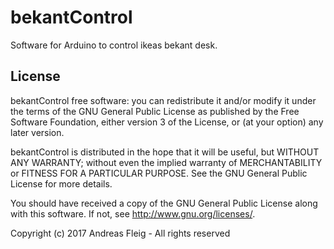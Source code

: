 # bekantControl
Software for Arduino to control ikeas bekant desk.


License
---------
bekantControl free software: you can redistribute it and/or modify
it under the terms of the GNU General Public License as published by
the Free Software Foundation, either version 3 of the License, or
(at your option) any later version.

bekantControl is distributed in the hope that it will be useful,
but WITHOUT ANY WARRANTY; without even the implied warranty of
MERCHANTABILITY or FITNESS FOR A PARTICULAR PURPOSE.  See the
GNU General Public License for more details.

You should have received a copy of the GNU General Public License
along with this software.  If not, see <http://www.gnu.org/licenses/>.

Copyright (c) 2017 Andreas Fleig - All rights reserved
